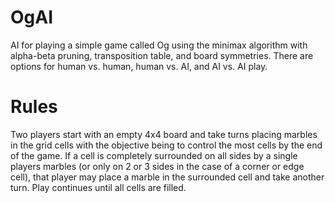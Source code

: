OgAI
====

AI for playing a simple game called Og using the minimax algorithm with alpha-beta pruning, transposition table, and board symmetries.
There are options for human vs. human, human vs. AI, and AI vs. AI play.

Rules
====

Two players start with an empty 4x4 board and take turns placing marbles in the grid cells with the objective being to control
the most cells by the end of the game. If a cell is completely surrounded on all sides by a single players marbles (or only on 2 or 3
sides in the case of a corner or edge cell), that player may place a marble in the surrounded cell and take another turn. Play continues
until all cells are filled.

